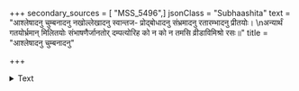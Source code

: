 +++
secondary_sources = [ "MSS_5496",]
jsonClass = "Subhaashita"
text = "आश्लेषादनु चुम्बनादनु नखोल्लेखादनु स्वान्तज- प्रोद्बोधादनु संभ्रमादनु रतारम्भादनु प्रीतयोः।  \nअन्यार्थं गतयोर्भ्रमान् मिलितयोः संभाषणैर्जानतोर् दम्पत्योरिह को न को न तमसि व्रीडाविमिश्रो रसः॥"
title = "आश्लेषादनु चुम्बनादनु"

+++

<details><summary>Text</summary>

आश्लेषादनु चुम्बनादनु नखोल्लेखादनु स्वान्तज- प्रोद्बोधादनु संभ्रमादनु रतारम्भादनु प्रीतयोः।  
अन्यार्थं गतयोर्भ्रमान् मिलितयोः संभाषणैर्जानतोर् दम्पत्योरिह को न को न तमसि व्रीडाविमिश्रो रसः॥
</details>

